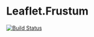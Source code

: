 # Leaflet.Frustum
[![Build Status](https://travis-ci.org/ibesora/Leaflet.Quadtree.svg?branch=master)](https://travis-ci.org/ibesora/Leaflet.Quadtree)
